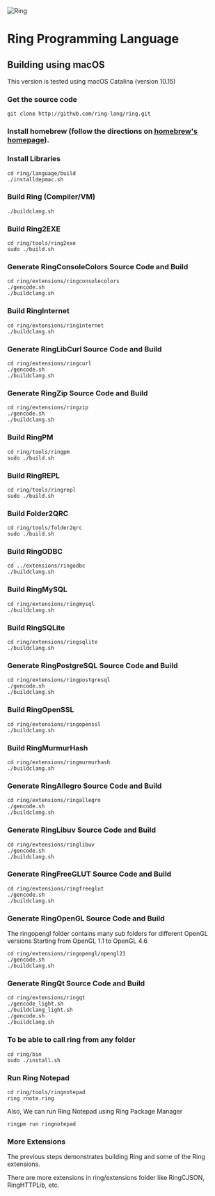 ![Ring](https://raw.githubusercontent.com/ring-lang/ring/master/marketing/graphics/thering.jpg)

# Ring Programming Language

## Building using macOS

This version is tested using macOS Catalina (version 10.15)

### Get the source code

	git clone http://github.com/ring-lang/ring.git
	
### Install homebrew (follow the directions on [homebrew's homepage](http://brew.sh/)).
	
### Install Libraries 
	
	cd ring/language/build
	./installdepmac.sh 
	
### Build Ring (Compiler/VM)
	
	./buildclang.sh

### Build Ring2EXE 

	cd ring/tools/ring2exe
	sudo ./build.sh	

### Generate RingConsoleColors Source Code and Build 
	
	cd ring/extensions/ringconsolecolors
	./gencode.sh
	./buildclang.sh

### Build RingInternet
	
	cd ring/extensions/ringinternet
	./buildclang.sh

### Generate RingLibCurl Source Code and Build 
	
	cd ring/extensions/ringcurl
	./gencode.sh
	./buildclang.sh

### Generate RingZip Source Code and Build 
	
	cd ring/extensions/ringzip
	./gencode.sh
	./buildclang.sh

### Build RingPM

	cd ring/tools/ringpm
	sudo ./build.sh	

### Build RingREPL

	cd ring/tools/ringrepl
	sudo ./build.sh	

### Build Folder2QRC

	cd ring/tools/folder2qrc
	sudo ./build.sh	

### Build RingODBC
	
	cd ../extensions/ringodbc
	./buildclang.sh

### Build RingMySQL
	
	cd ring/extensions/ringmysql
	./buildclang.sh

### Build RingSQLite
	
	cd ring/extensions/ringsqlite
	./buildclang.sh

### Generate RingPostgreSQL Source Code and Build 
	
	cd ring/extensions/ringpostgresql
	./gencode.sh
	./buildclang.sh

### Build RingOpenSSL
	
	cd ring/extensions/ringopenssl
	./buildclang.sh

### Build RingMurmurHash
	
	cd ring/extensions/ringmurmurhash
	./buildclang.sh
	
### Generate RingAllegro Source Code and Build 
	
	cd ring/extensions/ringallegro
	./gencode.sh
	./buildclang.sh

### Generate RingLibuv Source Code and Build 
	
	cd ring/extensions/ringlibuv
	./gencode.sh
	./buildclang.sh

### Generate RingFreeGLUT Source Code and Build 
	
	cd ring/extensions/ringfreeglut
	./gencode.sh
	./buildclang.sh

### Generate RingOpenGL Source Code and Build 

The ringopengl folder contains many sub folders for different OpenGL versions
Starting from OpenGL 1.1 to OpenGL 4.6
	
	cd ring/extensions/ringopengl/opengl21
	./gencode.sh
	./buildclang.sh
	
### Generate RingQt Source Code and Build
	
	cd ring/extensions/ringqt
	./gencode_light.sh
	./buildclang_light.sh
	./gencode.sh
	./buildclang.sh

### To be able to call ring from any folder 
	cd ring/bin
	sudo ./install.sh
	
### Run Ring Notepad
	
	cd ring/tools/ringnotepad
	ring rnote.ring

Also, We can run Ring Notepad using Ring Package Manager

	ringpm run ringnotepad

### More Extensions

The previous steps demonstrates building Ring and some of the Ring extensions.

There are more extensions in ring/extensions folder like RingCJSON, RingHTTPLib, etc.
